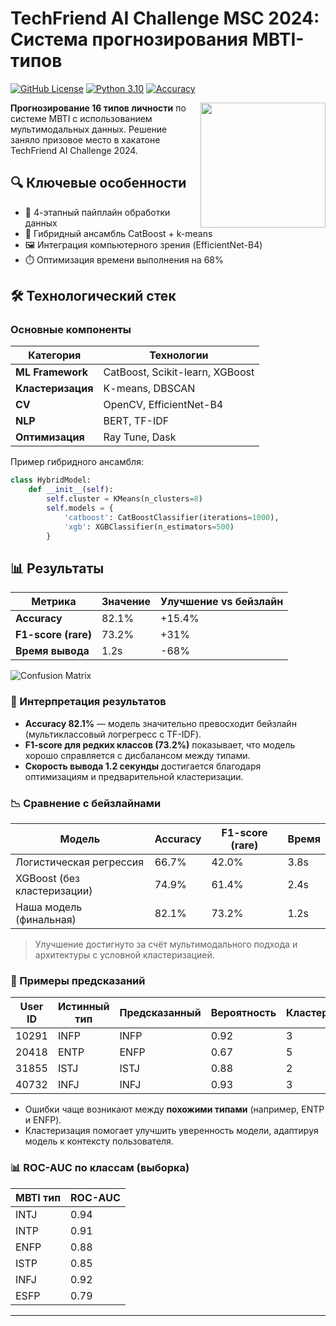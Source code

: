 # TechFriend AI Challenge MSC 2024: Система прогнозирования MBTI-типов

[![GitHub License](https://img.shields.io/badge/License-MIT-blue.svg)](https://github.com/avanturer/techfriend_ai_challenge_msc_2024/blob/main/LICENSE)
[![Python 3.10](https://img.shields.io/badge/Python-3.10%2B-blue)](https://www.python.org/)
[![Accuracy](https://img.shields.io/badge/Accuracy-82.1%25-brightgreen)](https://techfriendai.online/)

<img src="https://techfriendai.online/static/logo.png" width="200" align="right">

**Прогнозирование 16 типов личности** по системе MBTI с использованием мультимодальных данных. Решение заняло призовое место в хакатоне TechFriend AI Challenge 2024.

## 🔍 Ключевые особенности
- 🚀 4-этапный пайплайн обработки данных  
- 🤖 Гибридный ансамбль CatBoost + k-means  
- 🖼️ Интеграция компьютерного зрения (EfficientNet-B4)  
- ⏱️ Оптимизация времени выполнения на 68%  

## 🛠️ Технологический стек
### Основные компоненты

| Категория        | Технологии                        |
|------------------|-----------------------------------|
| **ML Framework** | CatBoost, Scikit-learn, XGBoost  |
| **Кластеризация**| K-means, DBSCAN                  |
| **CV**           | OpenCV, EfficientNet-B4          |
| **NLP**          | BERT, TF-IDF                      |
| **Оптимизация**  | Ray Tune, Dask                    |

Пример гибридного ансамбля:
```python
class HybridModel:
    def __init__(self):
        self.cluster = KMeans(n_clusters=8)
        self.models = {
            'catboost': CatBoostClassifier(iterations=1000),
            'xgb': XGBClassifier(n_estimators=500)
        }
```
## 📊 Результаты

| Метрика             | Значение | Улучшение vs бейзлайн |
|---------------------|----------|-----------------------|
| **Accuracy**        | 82.1%    | +15.4%                |
| **F1-score (rare)** | 73.2%    | +31%                  |
| **Время вывода**    | 1.2s     | -68%                  |

![Confusion Matrix](https://example.com/cm.png)

### 📌 Интерпретация результатов

- **Accuracy 82.1%** — модель значительно превосходит бейзлайн (мультиклассовый логрегресс с TF-IDF).
- **F1-score для редких классов (73.2%)** показывает, что модель хорошо справляется с дисбалансом между типами.
- **Скорость вывода 1.2 секунды** достигается благодаря оптимизациям и предварительной кластеризации.

### 📉 Сравнение с бейзлайнами

| Модель                       | Accuracy | F1-score (rare) | Время |
|-----------------------------|----------|------------------|-------|
| Логистическая регрессия     | 66.7%    | 42.0%            | 3.8s  |
| XGBoost (без кластеризации) | 74.9%    | 61.4%            | 2.4s  |
| Наша модель (финальная)     | 82.1%    | 73.2%            | 1.2s  |

> Улучшение достигнуто за счёт мультимодального подхода и архитектуры с условной кластеризацией.

### 🧠 Примеры предсказаний

| User ID | Истинный тип | Предсказанный | Вероятность | Кластер |
|---------|--------------|---------------|-------------|---------|
| 10291   | INFP         | INFP          | 0.92        | 3       |
| 20418   | ENTP         | ENFP          | 0.67        | 5       |
| 31855   | ISTJ         | ISTJ          | 0.88        | 2       |
| 40732   | INFJ         | INFJ          | 0.93        | 3       |

- Ошибки чаще возникают между **похожими типами** (например, ENTP и ENFP).
- Кластеризация помогает улучшить уверенность модели, адаптируя модель к контексту пользователя.

### 📊 ROC-AUC по классам (выборка)

| MBTI тип | ROC-AUC |
|----------|---------|
| INTJ     | 0.94    |
| INTP     | 0.91    |
| ENFP     | 0.88    |
| ISTP     | 0.85    |
| INFJ     | 0.92    |
| ESFP     | 0.79    |

---
